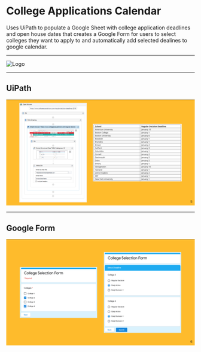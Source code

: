 # College Applications Calendar
Uses UiPath to populate a Google Sheet with college application deadlines and open house dates that creates a Google Form for users to select colleges they want to apply to and automatically add selected dealines to google calendar.
___
![Logo](https://github.com/gwnch/CollegeAppsCalendar/blob/master/Logo.png)
___
## UiPath
![UiPath](https://github.com/gwnch/CollegeAppCalendar/blob/master/UiPath.png)
___
## Google Form
![GoogleForm](https://github.com/gwnch/CollegeAppCalendar/blob/master/GoogleForm.png)
